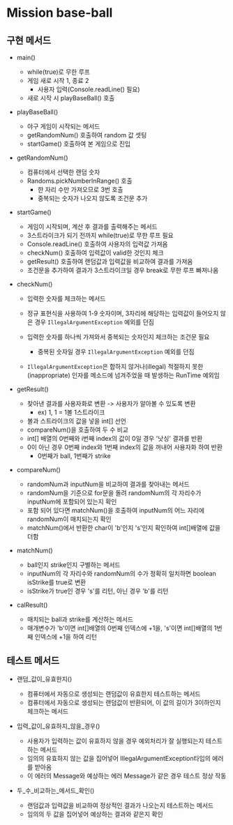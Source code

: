 # Mission base-ball

## 구현 메서드

- main()
  - while(true)로 무한 루프
  - 게임 새로 시작 1, 종료 2
    - 사용자 입력(Console.readLine() 필요)
  - 새로 시작 시 playBaseBall() 호출

- playBaseBall()
  - 야구 게임이 시작되는 메서드
  - getRandomNum() 호출하여 random 값 셋팅
  - startGame() 호출하여 본 게임으로 진입

- getRandomNum()
  - 컴퓨터에서 선택한 랜덤 숫자
  - Randoms.pickNumberInRange() 호출
    - 한 자리 수만 가져오므로 3번 호출
    - 중복되는 숫자가 나오지 않도록 조건문 추가

- startGame()
  - 게임이 시작되며, 계산 후 결과를 출력해주는 메서드
  - 3스트라이크가 되기 전까지 while(true)로 무한 루프 필요
  - Console.readLine() 호출하여 사용자의 입력값 가져옴
  - checkNum() 호출하여 입력값이 valid한 것인지 체크
  - getResult() 호출하여 랜덤값과 입력값을 비교하여 결과를 가져옴
  - 조건문을 추가하여 결과가 3스트라이크일 경우 break로 무한 루프 빠져나옴

- checkNum()
  - 입력한 숫자를 체크하는 메서드
  - 정규 표현식을 사용하여 1-9 숫자이며, 3자리에 해당하는 입력값이 들어오지 않은 경우 `IllegalArgumentException` 예외를 던짐
  - 입력한 숫자를 하나씩 가져와서 중복되는 숫자인지 체크하는 조건문 필요
    - 중복된 숫자일 경우 `IllegalArgumentException` 예외를 던짐

  - `IllegalArgumentException`은 합하지 않거나(illegal) 적절하지 못한(inappropriate) 인자를 메소드에 넘겨주었을 때 발생하는 RunTime 예외임

- getResult()
  - 찾아낸 결과를 사용자화로 변환 -> 사용자가 알아볼 수 있도록 변환
    - ex) 1, 1 = 1볼 1스트라이크
  - 볼과 스트라이크의 값을 넣을 int[] 선언
  - compareNum()을 호출하여 두 수 비교
  - int[] 배열의 0번째와 i번째 index의 값이 0일 경우 '낫싱' 결과를 반환
  - 0이 아닌 경우 0번째 index와 1번째 index의 값을 꺼내어 사용자화 하여 반환
    - 0번째가 ball, 1번째가 strike

- compareNum()
  - randomNum과 inputNum을 비교하여 결과를 찾아내는 메서드
  - randomNum을 기준으로 for문을 돌려 randomNum의 각 자리수가 inputNum에 포함되어 있는지 확인
  - 포함 되어 있다면 matchNum()을 호출하여 inputNum의 어느 자리에 randomNum이 매치되는지 확인
  - matchNum()에서 반환한 char이 'b'인지 's'인지 확인하여 int[]배열에 값을 더함

- matchNum()
  - ball인지 strike인지 구별하는 메서드
  - inputNum의 각 자리수와 randomNum의 수가 정확히 일치하면 boolean isStrike를 true로 변환
  - isStrike가 true인 경우 's'를 리턴, 아닌 경우 'b'를 리턴

- calResult()
  - 매치되는 ball과 strike를 계산하는 메서드
  - 매개변수가 'b'이면 int[]배열의 0번째 인덱스에 +1을, 's'이면 int[]배열의 1번째 인덱스에 +1을 하여 리턴

## 테스트 메서드

- 랜덤_값이_유효한지()
  - 컴퓨터에서 자동으로 생성되는 랜덤값이 유효한지 테스트하는 메서드
  - 컴퓨터에서 자동으로 생성되는 랜덤값이 반환되어, 이 값의 길이가 3이하인지 체크하는 메서드

- 입력_값이_유효하지_않을_경우()
  - 사용자가 입력하는 값이 유효하지 않을 경우 예외처리가 잘 실행되는지 테스트하는 메서드
  - 임의의 유효하지 않는 값을 집어넣어 IllegalArgumentException타입의 에러를 받아옴
  - 이 에러의 Message와 예상하는 에러 Message가 같은 경우 테스트 정상 작동

- 두_수_비교하는_메서드_확인()
  - 랜덤값과 입력값을 비교하여 정상적인 결과가 나오는지 테스트하는 메서드
  - 임의의 두 값을 집어넣어 예상하는 결과와 같은지 확인